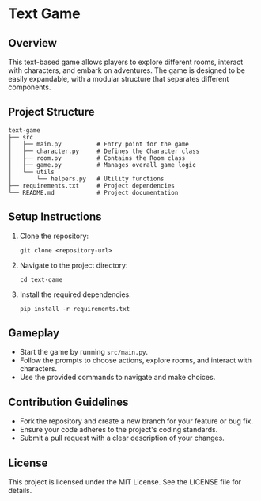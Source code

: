 # Text Game

## Overview
This text-based game allows players to explore different rooms, interact with characters, and embark on adventures. The game is designed to be easily expandable, with a modular structure that separates different components.

## Project Structure
```
text-game
├── src
│   ├── main.py          # Entry point for the game
│   ├── character.py     # Defines the Character class
│   ├── room.py          # Contains the Room class
│   ├── game.py          # Manages overall game logic
│   └── utils
│       └── helpers.py   # Utility functions
├── requirements.txt     # Project dependencies
└── README.md            # Project documentation
```

## Setup Instructions
1. Clone the repository:
   ```
   git clone <repository-url>
   ```
2. Navigate to the project directory:
   ```
   cd text-game
   ```
3. Install the required dependencies:
   ```
   pip install -r requirements.txt
   ```

## Gameplay
- Start the game by running `src/main.py`.
- Follow the prompts to choose actions, explore rooms, and interact with characters.
- Use the provided commands to navigate and make choices.

## Contribution Guidelines
- Fork the repository and create a new branch for your feature or bug fix.
- Ensure your code adheres to the project's coding standards.
- Submit a pull request with a clear description of your changes.

## License
This project is licensed under the MIT License. See the LICENSE file for details.